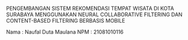 PENGEMBANGAN SISTEM REKOMENDASI TEMPAT WISATA DI KOTA SURABAYA MENGGUNAKAN NEURAL COLLABORATIVE FILTERING DAN CONTENT-BASED FILTERING BERBASIS MOBILE

Nama    : Naufal Duta Maulana
NPM     : 21081010116
